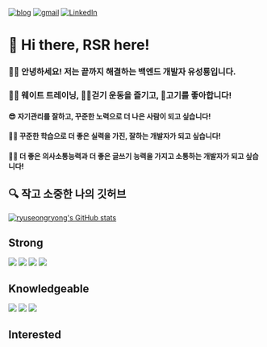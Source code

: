 [![blog](https://img.shields.io/badge/Blog-3cba54?style=flat-square&logo=Notion&logoColor=black)](https://www.notion.so/ccc4a5a753c14574830440582d295208) [![gmail](https://img.shields.io/badge/ryuseongryong@gmail.com-db3236?style=flat-square&logo=Gmail&logoColor=white)](mailto:ryuseongryong@gmail.com) [![LinkedIn](https://img.shields.io/badge/ryuseongryong@gmail.com-0077b5?style=flat-square&logo=LinkedIn&logoColor=white)](https://www.linkedin.com/in/seongryong-ryu-2603b1182/)

# 👋 Hi there, RSR here!

### 👨‍💻 안녕하세요! 저는 끝까지 해결하는 백엔드 개발자 유성룡입니다.
### 🏋️‍♂️ 웨이트 트레이닝, 🚶‍♂️걷기 운동을 즐기고, 🍖고기를 좋아합니다!
#### 😎 자기관리를 잘하고, 꾸준한 노력으로 더 나은 사람이 되고 싶습니다!
#### 👨‍💻 꾸준한 학습으로 더 좋은 실력을 가진, 잘하는 개발자가 되고 싶습니다!
#### 🙆‍♂️ 더 좋은 의사소통능력과 더 좋은 글쓰기 능력을 가지고 소통하는 개발자가 되고 싶습니다!

## 🔍 작고 소중한 나의 깃허브

[![ryuseongryong's GitHub stats](https://github-readme-stats.vercel.app/api?username=ryuseongryong)](https://github.com/ryuseongryong)

## Strong
<img src="https://img.shields.io/badge/JavaScript-F7DF1E?style=flat-square&logo=JavaScript&logoColor=black"/> <img src="https://img.shields.io/badge/Node.js-339933?style=flat-square&logo=JavaScript&logoColor=white"/> <img src="https://img.shields.io/badge/MySQL-4479A1?style=flat-square&logo=MySQL&logoColor=white"/> <img src="https://img.shields.io/badge/Express-f0f0f0?style=flat-square&logo=Express&logoColor=black"/>

## Knowledgeable
<img src="https://img.shields.io/badge/EC2-FF9900?style=flat-square&logo=Amazon AWS&logoColor=white"/> <img src="https://img.shields.io/badge/S3-232F3E?style=flat-square&logo=Amazon AWS&logoColor=white"/> <img src="https://img.shields.io/badge/RDS-232F3E?style=flat-square&logo=Amazon AWS&logoColor=white"/>

## Interested

